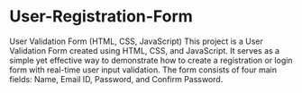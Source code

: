 # User-Registration-Form
User Validation Form (HTML, CSS, JavaScript) This project is a User Validation Form created using HTML, CSS, and JavaScript. It serves as a simple yet effective way to demonstrate how to create a registration or login form with real-time user input validation. The form consists of four main fields: Name, Email ID, Password, and Confirm Password. 
